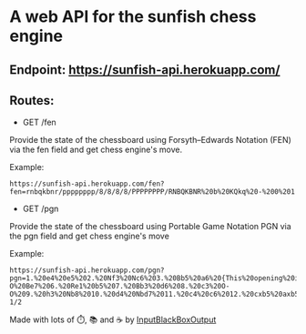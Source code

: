 # A web API for the sunfish chess engine


## Endpoint: https://sunfish-api.herokuapp.com/

## Routes:

- GET /fen

Provide the state of the chessboard using Forsyth–Edwards Notation (FEN) via the fen field and get chess engine's move.

Example:
``` text
https://sunfish-api.herokuapp.com/fen?fen=rnbqkbnr/pppppppp/8/8/8/8/PPPPPPPP/RNBQKBNR%20b%20KQkq%20-%200%201
```

- GET /pgn

Provide the state of the chessboard using Portable Game Notation PGN via the pgn field and get chess engine's move

Example:
``` text
https://sunfish-api.herokuapp.com/pgn?pgn=1.%20e4%20e5%202.%20Nf3%20Nc6%203.%20Bb5%20a6%20{This%20opening%20is%20called%20the%20Ruy%20Lopez.}%204.%20Ba4%20Nf6%205.%20O-O%20Be7%206.%20Re1%20b5%207.%20Bb3%20d6%208.%20c3%20O-O%209.%20h3%20Nb8%2010.%20d4%20Nbd7%2011.%20c4%20c6%2012.%20cxb5%20axb5%2013.%20Nc3%20Bb7%2014.%20Bg5%20b4%2015.%20Nb1%20h6%2016.%20Bh4%20c5%2017.%20dxe5%20Nxe4%2018.%20Bxe7%20Qxe7%2019.%20exd6%20Qf6%2020.%20Nbd2%20Nxd6%2021.%20Nc4%20Nxc4%2022.%20Bxc4%20Nb6%2023.%20Ne5%20Rae8%2024.%20Bxf7+%20Rxf7%2025.%20Nxf7%20Rxe1+%2026.%20Qxe1%20Kxf7%2027.%20Qe3%20Qg5%2028.%20Qxg5%20hxg5%2029.%20b3%20Ke6%2030.%20a3%20Kd6%2031.%20axb4%20cxb4%2032.%20Ra5%20Nd5%2033.%20f3%20Bc8%2034.%20Kf2%20Bf5%2035.%20Ra7%20g6%2036.%20Ra6+%20Kc5%2037.%20Ke1%20Nf4%2038.%20g3%20Nxh3%2039.%20Kd2%20Kb5%2040.%20Rd6%20Kc5%2041.%20Ra6%20Nf2%2042.%20g4%20Bd3%2043.%20Re6%201/2-1/2
```


Made with lots of ⏱️, 📚 and ☕ by [InputBlackBoxOutput](https://github.com/InputBlackBoxOutput)

